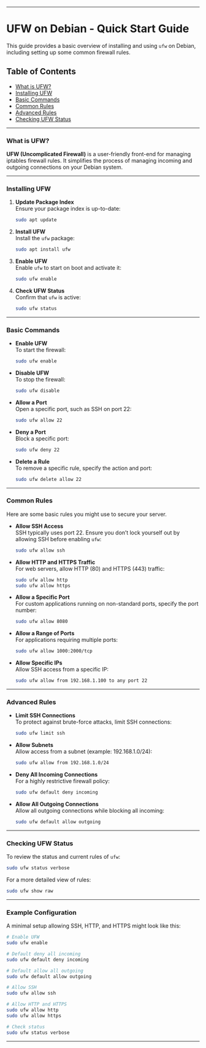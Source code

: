 
---

# UFW on Debian - Quick Start Guide

This guide provides a basic overview of installing and using `ufw` on Debian, including setting up some common firewall rules.

## Table of Contents

- [What is UFW?](#what-is-ufw)
- [Installing UFW](#installing-ufw)
- [Basic Commands](#basic-commands)
- [Common Rules](#common-rules)
- [Advanced Rules](#advanced-rules)
- [Checking UFW Status](#checking-ufw-status)

---

### What is UFW?

**UFW (Uncomplicated Firewall)** is a user-friendly front-end for managing iptables firewall rules. It simplifies the process of managing incoming and outgoing connections on your Debian system.

---

### Installing UFW

1. **Update Package Index**  
   Ensure your package index is up-to-date:

   ```bash
   sudo apt update
   ```

2. **Install UFW**  
   Install the `ufw` package:

   ```bash
   sudo apt install ufw
   ```

3. **Enable UFW**  
   Enable `ufw` to start on boot and activate it:

   ```bash
   sudo ufw enable
   ```

4. **Check UFW Status**  
   Confirm that `ufw` is active:

   ```bash
   sudo ufw status
   ```

---

### Basic Commands

- **Enable UFW**  
  To start the firewall:

  ```bash
  sudo ufw enable
  ```

- **Disable UFW**  
  To stop the firewall:

  ```bash
  sudo ufw disable
  ```

- **Allow a Port**  
  Open a specific port, such as SSH on port 22:

  ```bash
  sudo ufw allow 22
  ```

- **Deny a Port**  
  Block a specific port:

  ```bash
  sudo ufw deny 22
  ```

- **Delete a Rule**  
  To remove a specific rule, specify the action and port:

  ```bash
  sudo ufw delete allow 22
  ```

---

### Common Rules

Here are some basic rules you might use to secure your server.

- **Allow SSH Access**  
  SSH typically uses port 22. Ensure you don’t lock yourself out by allowing SSH before enabling `ufw`:

  ```bash
  sudo ufw allow ssh
  ```

- **Allow HTTP and HTTPS Traffic**  
  For web servers, allow HTTP (80) and HTTPS (443) traffic:

  ```bash
  sudo ufw allow http
  sudo ufw allow https
  ```

- **Allow a Specific Port**  
  For custom applications running on non-standard ports, specify the port number:

  ```bash
  sudo ufw allow 8080
  ```

- **Allow a Range of Ports**  
  For applications requiring multiple ports:

  ```bash
  sudo ufw allow 1000:2000/tcp
  ```

- **Allow Specific IPs**  
  Allow SSH access from a specific IP:

  ```bash
  sudo ufw allow from 192.168.1.100 to any port 22
  ```

---

### Advanced Rules

- **Limit SSH Connections**  
  To protect against brute-force attacks, limit SSH connections:

  ```bash
  sudo ufw limit ssh
  ```

- **Allow Subnets**  
  Allow access from a subnet (example: 192.168.1.0/24):

  ```bash
  sudo ufw allow from 192.168.1.0/24
  ```

- **Deny All Incoming Connections**  
  For a highly restrictive firewall policy:

  ```bash
  sudo ufw default deny incoming
  ```

- **Allow All Outgoing Connections**  
  Allow all outgoing connections while blocking all incoming:

  ```bash
  sudo ufw default allow outgoing
  ```

---

### Checking UFW Status

To review the status and current rules of `ufw`:

```bash
sudo ufw status verbose
```

For a more detailed view of rules:

```bash
sudo ufw show raw
```

---

### Example Configuration

A minimal setup allowing SSH, HTTP, and HTTPS might look like this:

```bash
# Enable UFW
sudo ufw enable

# Default deny all incoming
sudo ufw default deny incoming

# Default allow all outgoing
sudo ufw default allow outgoing

# Allow SSH
sudo ufw allow ssh

# Allow HTTP and HTTPS
sudo ufw allow http
sudo ufw allow https

# Check status
sudo ufw status verbose
```

---

